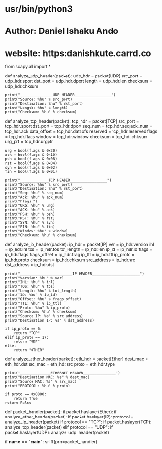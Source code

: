 # usr/bin/python3

# Author: Daniel Ishaku Ando
# website: https:danishkute.carrd.co

from scapy.all import *

def analyze_udp_header(packet):
    udp_hdr = packet[UDP]
    src_port = udp_hdr.sport
    dst_port = udp_hdr.dport
    length = udp_hdr.len
    checksum = udp_hdr.chksum

    print("_______________UDP HEADER_________________")
    print("Source: %hu" % src_port)
    print("Destination: %hu" % dst_port)
    print("Length: %hu" % length)
    print("Checksum: %hu" % checksum)

def analyze_tcp_header(packet):
    tcp_hdr = packet[TCP]
    src_port = tcp_hdr.sport
    dst_port = tcp_hdr.dport
    seq_num = tcp_hdr.seq
    ack_num = tcp_hdr.ack
    data_offset = tcp_hdr.dataofs
    reserved = tcp_hdr.reserved
    flags = tcp_hdr.flags
    window = tcp_hdr.window
    checksum = tcp_hdr.chksum
    urg_prt = tcp_hdr.urgptr

    urg = bool(flags & 0x20)
    ack = bool(flags & 0x10)
    psh = bool(flags & 0x08)
    rst = bool(flags & 0x04)
    syn = bool(flags & 0x02)
    fin = bool(flags & 0x01)

    print("_____________TCP HEADER_________________")
    print("Source: %hu" % src_port)
    print("Destination: %hu" % dst_port)
    print("Seq: %hu" % seq_num)
    print("Ack: %hu" % ack_num)
    print("Flags:")
    print("URG: %hu" % urg)
    print("ACK: %hu" % ack)
    print("PSH: %hu" % psh)
    print("RST: %hu" % rst)
    print("SYN: %hu" % syn)
    print("FIN: %hu" % fin)
    print("Window: %hu" % window)
    print("Checksum: %hu" % checksum)

def analyze_ip_header(packet):
    ip_hdr = packet[IP]
    ver = ip_hdr.version
    ihl = ip_hdr.ihl
    tos = ip_hdr.tos
    tot_length = ip_hdr.len
    ip_id = ip_hdr.id
    flags = ip_hdr.flags
    frags_offset = ip_hdr.frag
    ip_ttl = ip_hdr.ttl
    ip_proto = ip_hdr.proto
    checksum = ip_hdr.chksum
    src_address = ip_hdr.src
    dst_address = ip_hdr.dst

    print("________________________IP HEADER______________________")
    print("Version: %hu" % ver)
    print("IHL: %hu" % ihl)
    print("TOS: %hu" % tos)
    print("Length: %hu" % tot_length)
    print("ID: %hu" % ip_id)
    print("Offset: %hu" % frags_offset)
    print("TTL: %hu" % ip_ttl)
    print("Proto: %hu" % ip_proto)
    print("Checksum: %hu" % checksum)
    print("Source IP: %s" % src_address)
    print("Destination IP: %s" % dst_address)

    if ip_proto == 6:
        return "TCP"
    elif ip_proto == 17:
        return "UDP"
    else:
        return "OTHER"

def analyze_ether_header(packet):
    eth_hdr = packet[Ether]
    dest_mac = eth_hdr.dst
    src_mac = eth_hdr.src
    proto = eth_hdr.type

    print("______________ETHERNET HEADER_______________")
    print("Destination MAC: %s" % dest_mac)
    print("Source MAC: %s" % src_mac)
    print("PROTOCOL: %hu" % proto)

    if proto == 0x0800:
        return True
    return False

def packet_handler(packet):
    if packet.haslayer(Ether):
        if analyze_ether_header(packet):
            if packet.haslayer(IP):
                protocol = analyze_ip_header(packet)
                if protocol == "TCP":
                    if packet.haslayer(TCP):
                        analyze_tcp_header(packet)
                elif protocol == "UDP":
                    if packet.haslayer(UDP):
                        analyze_udp_header(packet)

if __name__ == "__main__":
    sniff(prn=packet_handler)
